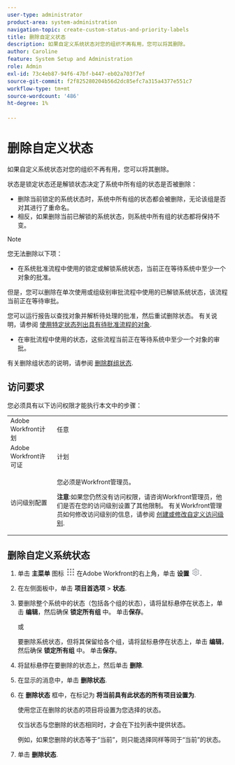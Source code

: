 ```yaml
---
user-type: administrator
product-area: system-administration
navigation-topic: create-custom-status-and-priority-labels
title: 删除自定义状态
description: 如果自定义系统状态对您的组织不再有用，您可以将其删除。
author: Caroline
feature: System Setup and Administration
role: Admin
exl-id: 73c4eb87-94f6-47bf-b447-eb02a703f7ef
source-git-commit: f2f825280204b56d2dc85efc7a315a4377e551c7
workflow-type: tm+mt
source-wordcount: '486'
ht-degree: 1%

---
```


# 删除自定义状态

如果自定义系统状态对您的组织不再有用，您可以将其删除。

状态是锁定状态还是解锁状态决定了系统中所有组的状态是否被删除：

* 删除当前锁定的系统状态时，系统中所有组的状态都会被删除，无论该组是否对其进行了重命名。
* 相反，如果删除当前已解锁的系统状态，则系统中所有组的状态都将保持不变。


>[!NOTE]
>
>您无法删除以下项：
>
>* 在系统批准流程中使用的锁定或解锁系统状态，当前正在等待系统中至少一个对象的批准。
>
>  但是，您可以删除在单次使用或组级别审批流程中使用的已解锁系统状态，该流程当前正在等待审批。
>
>  您可以运行报告以查找对象并解析待处理的批准，然后重试删除状态。 有关说明，请参阅 [使用特定状态列出具有待批准流程的对象](../../../administration-and-setup/customize-workfront/creating-custom-status-and-priority-labels/list-objects-pending-approval-certain-status.md).
>
>* 在审批流程中使用的状态，这些流程当前正在等待系统中至少一个对象的审批。


有关删除组状态的说明，请参阅 [删除群组状态](../../../administration-and-setup/manage-groups/manage-group-statuses/delete-a-group-status.md).

## 访问要求

您必须具有以下访问权限才能执行本文中的步骤：

<table style="table-layout:auto"> 
 <col> 
 <col> 
 <tbody> 
  <tr> 
   <td role="rowheader">Adobe Workfront计划</td> 
   <td>任意</td> 
  </tr> 
  <tr> 
   <td role="rowheader">Adobe Workfront许可证</td> 
   <td>计划</td> 
  </tr> 
  <tr> 
   <td role="rowheader">访问级别配置</td> 
   <td> <p>您必须是Workfront管理员。</p> <p><b>注意</b>:如果您仍然没有访问权限，请咨询Workfront管理员，他们是否在您的访问级别设置了其他限制。 有关Workfront管理员如何修改访问级别的信息，请参阅 <a href="../../../administration-and-setup/add-users/configure-and-grant-access/create-modify-access-levels.md" class="MCXref xref">创建或修改自定义访问级别</a>.</p> </td> 
  </tr> 
 </tbody> 
</table>

## 删除自定义系统状态

1. 单击 **主菜单** 图标 ![](assets/main-menu-icon.png) 在Adobe Workfront的右上角，单击 **设置** ![](assets/gear-icon-settings.png).

1. 在左侧面板中，单击 **项目首选项** > **状态**.

1. 要删除整个系统中的状态（包括各个组的状态），请将鼠标悬停在状态上，单击 **编辑**，然后确保 **锁定所有组** 中。 单击&#x200B;**保存**。

   或

   要删除系统状态，但将其保留给各个组，请将鼠标悬停在状态上，单击 **编辑**，然后确保 **锁定所有组** 中。 单击&#x200B;**保存**。

1. 将鼠标悬停在要删除的状态上，然后单击 **删除**.
1. 在显示的消息中，单击 **删除状态**.
1. 在 **删除状态** 框中，在标记为 **将当前具有此状态的所有项目设置为**.

   使用您正在删除的状态的项目将设置为您选择的状态。

   仅当状态与您删除的状态相同时，才会在下拉列表中提供状态。

   例如，如果您删除的状态等于“当前”，则只能选择同样等同于“当前”的状态。

1. 单击 **删除状态**.
